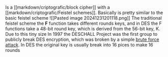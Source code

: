 Is a [[markdown/criptografic/block cipher]] with a [[markdown/criptografic/Feistel schemes]].
Basically is pretty similar to the basic feistel scheme
![[Pasted image 20241231201118.png]]
The traditional feistel scheme the **F** function takes different rounds keys, and in DES the F functions take a 48-bit round key, which is derived from the 56-bit key, K. Due to this tiny size In 1997 the DESCHALL Project was the first group to publicly break DES encryption, which was broken by a simple [brute force attack](https://blog.boot.dev/security/how-do-brute-force-attackers-know-they-found-the-key/). 
In DES the original key is usually break into 16 pices to make 16 rounds